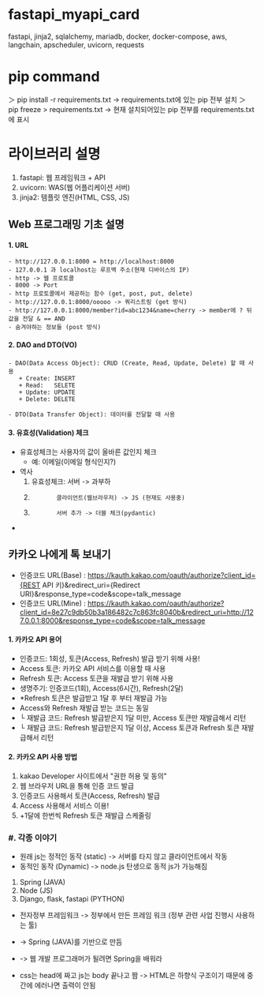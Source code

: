 # fastapi_myapi_card
fastapi, jinja2, sqlalchemy, mariadb, docker, docker-compose, aws, langchain, apscheduler, uvicorn, requests

# pip command
＞ pip install -r requirements.txt -> requirements.txt에 있는 pip 전부 설치
＞ pip freeze > requirements.txt -> 현재 설치되어있는 pip 전부를 requirements.txt에 표시

# 라이브러리 설명
1. fastapi: 웹 프레임워크 + API
2. uvicorn: WAS(웹 어플리케이션 서버)
3. jinja2: 템플릿 엔진(HTML, CSS, JS)

## Web 프로그래밍 기초 설명
#### 1. URL
    - http://127.0.0.1:8000 = http://localhost:8000
    - 127.0.0.1 과 localhost는 루프백 주소(현재 디바이스의 IP)
    - http -> 웹 프로토콜
    - 8000 -> Port
    - http 프로토콜에서 제공하는 함수 (get, post, put, delete)
    - http://127.0.0.1:8000/ooooo -> 쿼리스트링 (get 방식)
    - http://127.0.0.1:8000/member?id=abc1234&name=cherry -> member에 ? 뒤 값을 전달 & == AND
    - 숨겨야하는 정보들 (post 방식)

#### 2. DAO and DTO(VO)
    - DAO(Data Access Object): CRUD (Create, Read, Update, Delete) 할 때 사용
       + Create: INSERT
       + Read:   SELETE
       + Update: UPDATE
       + Delete: DELETE

    - DTO(Data Transfer Object): 데이터를 전달할 때 사용
    
#### 3. 유효성(Validation) 체크
  - 유효성체크는 사용자의 값이 올바른 값인지 체크
     + 예: 이메일(이메일 형식인지?)
  - 역사
    1. 유효성체크: 서버 -> 과부하
    2.            클라이언트(웹브라우저) -> JS (현재도 사용중)
    3.            서버 추가 -> 더블 체크(pydantic)
    
  -


## 카카오 나에게 톡 보내기
- 인증코드 URL(Base) : https://kauth.kakao.com/oauth/authorize?client_id={REST API 키}&redirect_uri={Redirect URI}&response_type=code&scope=talk_message
- 인증코드 URL(Mine) : https://kauth.kakao.com/oauth/authorize?client_id=8e27c9db50b3a186482c7c863fc8040b&redirect_uri=http://127.0.0.1:8000&response_type=code&scope=talk_message


#### 1. 카카오 API 용어
- 인증코드: 1회성, 토큰(Access, Refresh) 발급 받기 위해 사용!
- Access 토큰: 카카오 API 서비스를 이용할 때 사용
- Refresh 토큰: Access 토큰을 재발급 받기 위해 사용
- 생명주기: 인증코드(1회), Access(6시간), Refresh(2달)
- *Refresh 토큰은 발급받고 1달 후 부터 재발급 가능
- Access와 Refresh 재발급 받는 코드는 동일
- └ 재발급 코드: Refresh 발급받은지 1달 미만, Access 토큰만 재발급해서 리턴
- └ 재발급 코드: Refresh 발급받은지 1달 이상, Access 토큰과 Refresh 토큰 재발급해서 리턴

#### 2. 카카오 API 사용 방법
1. kakao Developer 사이트에서 "권한 허용 및 동의"
2. 웹 브라우저 URL을 통해 인증 코드 발급
3. 인증코드 사용해서 토큰(Access, Refresh) 발급
4. Access 사용해서 서비스 이용!
5. +1달에 한번씩 Refresh 토큰 재발급 스케줄링

### #. 각종 이야기
- 원래 js는 정적인 동작 (static) -> 서버를 타지 않고 클라이언트에서 작동
- 동적인 동작 (Dynamic) -> node.js  탄생으로 동적 js가 가능해짐

1. Spring (JAVA)
2. Node (JS)
3. Django, flask, fastapi (PYTHON)

- 전자정부 프레임워크 -> 정부에서 만든 프레임 워크 (정부 관련 사업 진행시 사용하는 툴)
- -> Spring (JAVA)를 기반으로 만듬
- -> 웹 개발 프로그래머가 될려면 Spring을 배워라

- css는 head에 짜고 js는 body 끝나고 짬 -> HTML은 하향식 구조이기 때문에 중간에 에러나면 출력이 안됨